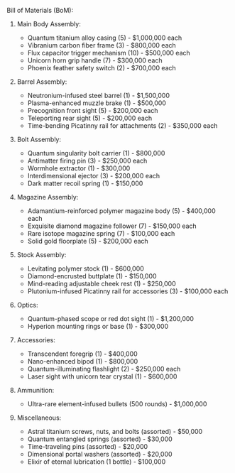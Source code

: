 Bill of Materials (BoM):

1. Main Body Assembly:
   - Quantum titanium alloy casing (5) - $1,000,000 each
   - Vibranium carbon fiber frame (3) - $800,000 each
   - Flux capacitor trigger mechanism (10) - $500,000 each
   - Unicorn horn grip handle (7) - $300,000 each
   - Phoenix feather safety switch (2) - $700,000 each

2. Barrel Assembly:
   - Neutronium-infused steel barrel (1) - $1,500,000
   - Plasma-enhanced muzzle brake (1) - $500,000
   - Precognition front sight (5) - $200,000 each
   - Teleporting rear sight (5) - $200,000 each
   - Time-bending Picatinny rail for attachments (2) - $350,000 each

3. Bolt Assembly:
   - Quantum singularity bolt carrier (1) - $800,000
   - Antimatter firing pin (3) - $250,000 each
   - Wormhole extractor (1) - $300,000
   - Interdimensional ejector (3) - $200,000 each
   - Dark matter recoil spring (1) - $150,000

4. Magazine Assembly:
   - Adamantium-reinforced polymer magazine body (5) - $400,000 each
   - Exquisite diamond magazine follower (7) - $150,000 each
   - Rare isotope magazine spring (7) - $100,000 each
   - Solid gold floorplate (5) - $200,000 each

5. Stock Assembly:
   - Levitating polymer stock (1) - $600,000
   - Diamond-encrusted buttplate (1) - $150,000
   - Mind-reading adjustable cheek rest (1) - $250,000
   - Plutonium-infused Picatinny rail for accessories (3) - $100,000 each

6. Optics:
   - Quantum-phased scope or red dot sight (1) - $1,200,000
   - Hyperion mounting rings or base (1) - $300,000

7. Accessories:
   - Transcendent foregrip (1) - $400,000
   - Nano-enhanced bipod (1) - $800,000
   - Quantum-illuminating flashlight (2) - $250,000 each
   - Laser sight with unicorn tear crystal (1) - $600,000

8. Ammunition:
   - Ultra-rare element-infused bullets (500 rounds) - $1,000,000

9. Miscellaneous:
   - Astral titanium screws, nuts, and bolts (assorted) - $50,000
   - Quantum entangled springs (assorted) - $30,000
   - Time-traveling pins (assorted) - $20,000
   - Dimensional portal washers (assorted) - $20,000
   - Elixir of eternal lubrication (1 bottle) - $100,000
